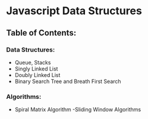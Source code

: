 # Javascript Data Structures
## Table of Contents: 
### Data Structures: 
- Queue, Stacks
- Singly Linked List 
- Doubly Linked List
- Binary Search Tree and Breath First Search 

### Algorithms: 
- Spiral Matrix Algorithm
-Sliding Window Algorithms


